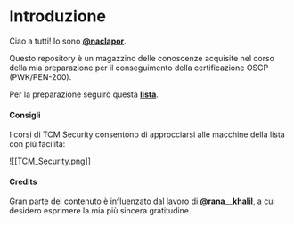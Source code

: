 # Introduzione

Ciao a tutti!
Io sono [**@naclapor**](https://twitter.com/naclapor).

Questo repository è un magazzino delle conoscenze acquisite nel corso della mia preparazione per il conseguimento della certificazione OSCP (PWK/PEN-200).

Per la preparazione seguirò questa [**lista**](https://docs.google.com/spreadsheets/u/1/d/1dwSMIAPIam0PuRBkCiDI88pU3yzrqqHkDtBngUHNCw8/htmlview#).

#### Consigli

I corsi di TCM Security consentono di approcciarsi alle macchine della lista con più facilita:

![[TCM_Security.png]]
#### Credits

Gran parte del contenuto è influenzato dal lavoro di [**@rana\_\_khalil**](https://twitter.com/rana__khalil), a cui desidero esprimere la mia più sincera gratitudine.

